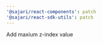 ```yaml
---
'@sajari/react-components': patch
'@sajari/react-sdk-utils': patch
---
```


Add maxium z-index value
